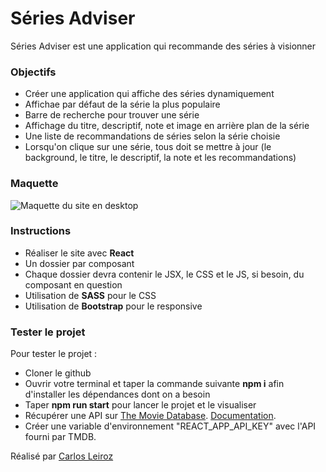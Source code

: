 # Séries Adviser

Séries Adviser est une application qui recommande des séries à visionner

### Objectifs

- Créer une application qui affiche des séries dynamiquement
- Affichae par défaut de la série la plus populaire
- Barre de recherche pour trouver une série
- Affichage du titre, descriptif, note et image en arrière plan de la série
- Une liste de recommandations de séries selon la série choisie
- Lorsqu'on clique sur une série, tous doit se mettre à jour (le background, le titre, le descriptif, la note et les recommandations)

### Maquette

![Maquette du site en desktop](./maquette/maquette%20séries%20adviser.jpg "Maquette Séries Adviser")

### Instructions

- Réaliser le site avec **React**
- Un dossier par composant
- Chaque dossier devra contenir le JSX, le CSS et le JS, si besoin, du composant en question
- Utilisation de **SASS** pour le CSS
- Utilisation de **Bootstrap** pour le responsive

### Tester le projet

Pour tester le projet :

- Cloner le github
- Ouvrir votre terminal et taper la commande suivante **npm i** afin d'installer les dépendances dont on a besoin
- Taper **npm run start** pour lancer le projet et le visualiser
- Récupérer une API sur [The Movie Database](https://www.themoviedb.org/). [Documentation](https://developer.themoviedb.org/docs/getting-started). 
- Créer une variable d'environnement "REACT_APP_API_KEY" avec l'API fourni par TMDB.

Réalisé par [Carlos Leiroz](https://www.linkedin.com/in/carlos-leiroz/)
